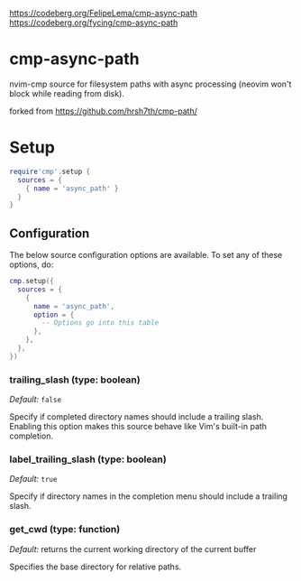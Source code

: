 https://codeberg.org/FelipeLema/cmp-async-path
https://codeberg.org/fycing/cmp-async-path

# cmp-async-path

nvim-cmp source for filesystem paths with async processing (neovim won't block while reading from disk).

forked from https://github.com/hrsh7th/cmp-path/

# Setup

```lua
require'cmp'.setup {
  sources = {
    { name = 'async_path' }
  }
}
```


## Configuration

The below source configuration options are available. To set any of these options, do:

```lua
cmp.setup({
  sources = {
    {
      name = 'async_path',
      option = {
        -- Options go into this table
      },
    },
  },
})
```


### trailing_slash (type: boolean)

_Default:_ `false`

Specify if completed directory names should include a trailing slash. Enabling this option makes this source behave like Vim's built-in path completion.

### label_trailing_slash (type: boolean)

_Default:_ `true`

Specify if directory names in the completion menu should include a trailing slash.

### get_cwd (type: function)

_Default:_ returns the current working directory of the current buffer

Specifies the base directory for relative paths.

